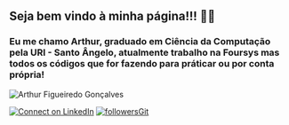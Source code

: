 ## Seja bem vindo à minha página!!! 👋😄

### Eu me chamo Arthur, graduado em Ciência da Computação pela URI - Santo Ângelo, atualmente trabalho na Foursys mas todos os códigos que for fazendo para práticar ou por conta própria!

<img align="center" src="https://github-readme-stats.vercel.app/api?username=arthurfigon&show_icons=true&locale=en" alt="Arthur Figueiredo Gonçalves" /> 

[![Connect on LinkedIn](https://img.shields.io/badge/--linkedin?label=LinkedIn&logo=LinkedIn&style=social)](https://www.linkedin.com/in/arthur-figueiredo-gon%C3%A7alves-b0a546206) [![followersGit](https://img.shields.io/github/followers/arthurfigon?style=social)](https://github.com/arthurfigon)
<!--
**arthurfigon/arthurfigon** is a ✨ _special_ ✨ repository because its `README.md` (this file) appears on your GitHub profile.

Here are some ideas to get you started:

- 🔭 I’m currently working on ...
- 🌱 I’m currently learning ...
- 👯 I’m looking to collaborate on ...
- 🤔 I’m looking for help with ...
- 💬 Ask me about ...
- 📫 How to reach me: ...
- 😄 Pronouns: ...
- ⚡ Fun fact: ...
-->
